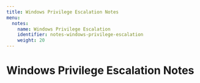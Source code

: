 ```yaml
---
title: Windows Privilege Escalation Notes
menu:
  notes:
    name: Windows Privilege Escalation
    identifier: notes-windows-privilege-escalation
    weight: 20
---
```

# Windows Privilege Escalation Notes